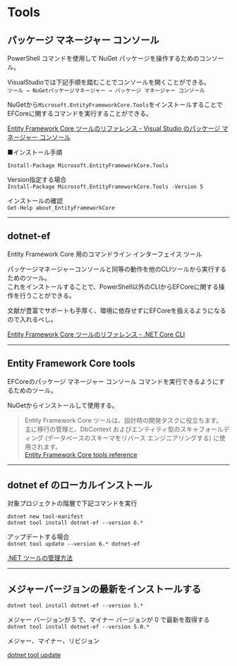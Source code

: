 # Tools

## パッケージ マネージャー コンソール

PowerShell コマンドを使用して NuGet パッケージを操作するためのコンソール。  

VisualStudioでは下記手順を踏むことでコンソールを開くことができる。  
`ツール → NuGetパッケージマネージャー → パッケージ マネージャー コンソール`  

NuGetから`Microsoft.EntityFrameworkCore.Tools`をインストールすることでEFCoreに関するコマンドを実行することができる。  

[Entity Framework Core ツールのリファレンス - Visual Studio のパッケージ マネージャー コンソール](https://learn.microsoft.com/ja-jp/ef/core/cli/powershell)  

■インストール手順  

`Install-Package Microsoft.EntityFrameworkCore.Tools`  

Version指定する場合  
`Install-Package Microsoft.EntityFrameworkCore.Tools -Version 5`  

インストールの確認  
`Get-Help about_EntityFrameworkCore`  

---

## dotnet-ef

Entity Framework Core 用のコマンドライン インターフェイス ツール  

パッケージマネージャーコンソールと同等の動作を他のCLIツールから実行するためのツール。  
これをインストールすることで、PowerShell以外のCLIからEFCoreに関する操作を行うことができる。  

文献が豊富でサポートも手厚く、環境に依存せずにEFCoreを扱えるようになるので入れるべし。  

[Entity Framework Core ツールのリファレンス - .NET Core CLI](https://learn.microsoft.com/ja-jp/ef/core/cli/dotnet)  

---

## Entity Framework Core tools

EFCoreのパッケージ マネージャー コンソール コマンドを実行できるようにするためのツール。  

NuGetからインストールして使用する。  

>Entity Framework Core ツールは、設計時の開発タスクに役立ちます。  
主に移行の管理と、DbContext およびエンティティ型のスキャフォールディング (データベースのスキーマをリバース エンジニアリングする) に使用されます。  
[Entity Framework Core tools reference](https://learn.microsoft.com/ja-jp/ef/core/cli/)  

---

## dotnet ef のローカルインストール

対象プロジェクトの階層で下記コマンドを実行  

`dotnet new tool-manifest`  
`dotnet tool install dotnet-ef --version 6.*`  

アップデートする場合  
`dotnet tool update --version 6.* dotnet-ef`  

[.NET ツールの管理方法](https://learn.microsoft.com/ja-jp/dotnet/core/tools/global-tools#install-a-local-tool)  

---

## メジャーバージョンの最新をインストールする

`dotnet tool install dotnet-ef --version 5.*`  

メジャー バージョンが 5 で、マイナー バージョンが 0 で最新を取得する  
`dotnet tool install dotnet-ef --version 5.0.*`  

メジャー、マイナー、リビジョン  

[dotnet tool update](https://learn.microsoft.com/ja-jp/dotnet/core/tools/dotnet-tool-update)  
